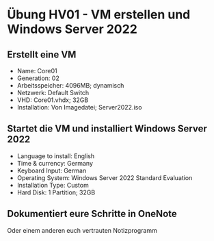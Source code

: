 # Übung HV01 - VM erstellen und Windows Server 2022

## Erstellt eine VM

* Name:             Core01
* Generation:       02
* Arbeitsspeicher:  4096MB; dynamisch
* Netzwerk:         Default Switch
* VHD:              Core01.vhdx; 32GB
* Installation:     Von Imagedatei; Server2022.iso

## Startet die VM und installiert Windows Server 2022

* Language to install:      English
* Time & currency:          Germany
* Keyboard Input:           German
* Operating System:         Windows Server 2022 Standard Evaluation
* Installation Type:        Custom
* Hard Disk:                1 Partition; 32GB

## Dokumentiert eure Schritte in OneNote

Oder einem anderen euch vertrauten Notizprogramm